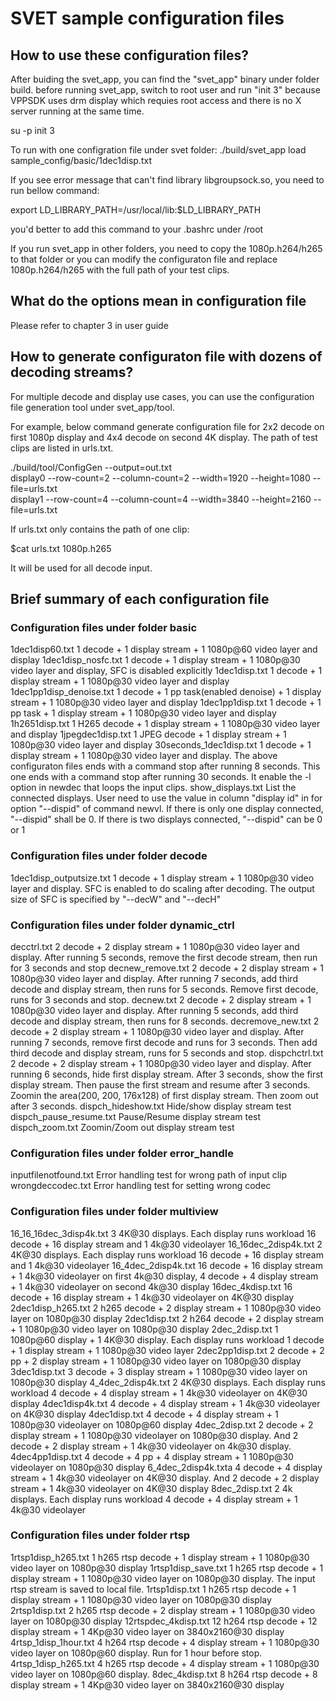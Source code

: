 # SVET sample configuration files 

## How to use these configuration files?
After buiding the svet_app, you can find the "svet_app" binary under folder build.
before running svet_app, switch to root user and run "init 3" because VPPSDK uses
drm display which requies root access and there is no X server running at the same
time.

su -p
init 3

To run with one configration file under svet folder:
./build/svet_app load sample_config/basic/1dec1disp.txt

If you see error message that can't find library libgroupsock.so, you need to run
bellow command:

export LD_LIBRARY_PATH=/usr/local/lib:$LD_LIBRARY_PATH

you'd better to add this command to your .bashrc under /root

If you run svet_app in other folders, you need to copy the 1080p.h264/h265 to that
folder or you can modify the configuraton file and replace 1080p.h264/h265 with
the full path of your test clips.

## What do the options mean in configuration file
Please refer to chapter 3 in user guide
 
## How to generate configuraton file with dozens of decoding streams?
For multiple decode and display use cases, you can use the configuration file generation
tool under svet_app/tool. 

For example, below command generate configuration file for 2x2 decode on first 1080p display
and 4x4 decode on second 4K display. The path of test clips are listed in urls.txt. 

./build/tool/ConfigGen --output=out.txt  \
        display0 --row-count=2 --column-count=2 --width=1920 --height=1080 --file=urls.txt \
        display1 --row-count=4 --column-count=4 --width=3840 --height=2160 --file=urls.txt

If urls.txt only contains the path of one clip:

$cat urls.txt
1080p.h265

It will be used for all decode input.

 
## Brief summary of each configuration file 


### Configuration files under folder basic
1dec1disp60.txt			1 decode + 1 display stream + 1 1080p@60 video layer and display
1dec1disp_nosfc.txt		1 decode + 1 display stream + 1 1080p@30 video layer and display, SFC is disabled explicitly
1dec1disp.txt		 	1 decode + 1 display stream + 1 1080p@30 video layer and display 	
1dec1pp1disp_denoise.txt        1 decode + 1 pp task(enabled denoise) + 1 display stream + 1 1080p@30 video layer and display
1dec1pp1disp.txt		1 decode + 1 pp task + 1 display stream + 1 1080p@30 video layer and display
1h2651disp.txt			1 H265 decode + 1 display stream + 1 1080p@30 video layer and display
1jpegdec1disp.txt		1 JPEG decode + 1 display stream + 1 1080p@30 video layer and display
30seconds_1dec1disp.txt		1 decode + 1 display stream + 1 1080p@30 video layer and display. The above configuraton files ends with a command stop after running 8 seconds. This one ends with a command stop after running 30 seconds. It enable the -l option in newdec that loops the input clips.
show_displays.txt		List the connected displays. User need to use the value in column  "display id" in for option "--dispid" of command newvl. If there is only one display connected, "--dispid" shall be 0. If there is two displays connected, "--dispid" can be 0 or 1 

### Configuration files under folder decode 
1dec1disp_outputsize.txt	1 decode + 1 display stream + 1 1080p@30 video layer and display. SFC is enabled to do scaling after decoding. The output size of SFC is specified by "--decW" and "--decH"

### Configuration files under folder dynamic_ctrl 
decctrl.txt			2 decode + 2 display stream + 1 1080p@30 video layer and display. After running 5 seconds, remove the first decode stream, then run for 3 seconds and stop
decnew_remove.txt		2 decode + 2 display stream + 1 1080p@30 video layer and display. After running 7 seconds, add third decode and display stream, then runs for 5 seconds. Remove first decode, runs for 3 seconds and stop. 
decnew.txt			2 decode + 2 display stream + 1 1080p@30 video layer and display. After running 5 seconds, add third decode and display stream, then runs for 8 seconds.
decremove_new.txt		2 decode + 2 display stream + 1 1080p@30 video layer and display. After running 7 seconds, remove first decode and runs for 3 seconds. Then add third decode and display stream, runs for 5 seconds and stop.
dispchctrl.txt			2 decode + 2 display stream + 1 1080p@30 video layer and display. After running 6 seconds, hide first display stream. After 3 seconds, show the first display stream. Then pause the first stream and resume after 3 seconds. Zoomin the area(200, 200, 176x128) of first display stream. Then zoom out after 3 seconds.
dispch_hideshow.txt		Hide/show display stream test 
dispch_pause_resume.txt		Pause/Resume display stream test
dispch_zoom.txt			Zoomin/Zoom out display stream test

### Configuration files under folder error_handle 
inputfilenotfound.txt		Error handling test for wrong path of input clip
wrongdeccodec.txt		Error handling test for setting wrong codec

### Configuration files under folder multiview 
16_16_16dec_3disp4k.txt		3 4K@30 displays. Each display runs workload 16 decode + 16 display stream and 1 4k@30 videolayer
16_16dec_2disp4k.txt		2 4K@30 displays. Each display runs workload 16 decode + 16 display stream and 1 4k@30 videolayer
16_4dec_2disp4k.txt		16 decode + 16 display stream + 1 4k@30 videolayer on first 4k@30 display, 4 decode + 4 display stream + 1 4k@30 videolayer on second 4k@30 display
16dec_4kdisp.txt		16 decode + 16 display stream + 1 4k@30 videolayer on 4K@30 display
2dec1disp_h265.txt		2 h265 decode + 2 display stream + 1 1080p@30 video layer on 1080p@30 display
2dec1disp.txt			2 h264 decode + 2 display stream + 1 1080p@30 video layer on 1080p@30 display
2dec_2disp.txt			1 1080p@60 display + 1 4K@30 display. Each display runs workload 1 decode + 1 display stream + 1 1080p@30 video layer
2dec2pp1disp.txt		2 decode + 2 pp + 2 display stream + 1 1080p@30 video layer on 1080p@30 display
3dec1disp.txt			3 decode + 3 display stream + 1 1080p@30 video layer on 1080p@30 display
4_4dec_2disp4k.txt		2 4K@30 displays. Each display runs workload 4 decode + 4 display stream + 1 4k@30 videolayer on 4K@30 display
4dec1disp4k.txt			4 decode + 4 display stream + 1 4k@30 videolayer on 4K@30 display
4dec1disp.txt			4 decode + 4 display stream + 1 1080p@30 videolayer on 1080p@60 display
4dec_2disp.txt			2 decode + 2 display stream + 1 1080p@30 videolayer on 1080p@30 display. And 2 decode + 2 display stream + 1 4k@30 videolayer on 4k@30 display. 
4dec4pp1disp.txt		4 decode + 4 pp + 4 display stream + 1 1080p@30 videolayer on 1080p@30 display
6_4dec_2disp4k.txta		4 decode + 4 display stream + 1 4k@30 videolayer on 4K@30 display. And 2 decode + 2 display stream + 1 4k@30 videolayer on 4K@30 display
8dec_2disp.txt			2 4k displays. Each display runs workload  4 decode + 4 display stream + 1 4k@30 videolayer

### Configuration files under folder rtsp 
1rtsp1disp_h265.txt		1 h265 rtsp decode + 1 display stream + 1 1080p@30 video layer on 1080p@30 display
1rtsp1disp_save.txt 		1 h265 rtsp decode + 1 display stream + 1 1080p@30 video layer on 1080p@30 display. The input rtsp stream is saved to local file.
1rtsp1disp.txt			1 h265 rtsp decode + 1 display stream + 1 1080p@30 video layer on 1080p@30 display
2rtsp1disp.txt			2 h265 rtsp decode + 2 display stream + 1 1080p@30 video layer on 1080p@30 display
12rtspdec_4kdisp.txt		12 h264 rtsp decode + 12 display stream + 1 4Kp@30 video layer on 3840x2160@30 display
4rtsp_1disp_1hour.txt		4 h264 rtsp decode + 4 display stream + 1 1080p@30 video layer on 1080p@60 display. Run for 1 hour before stop.
4rtsp_1disp_h265.txt		4 h265 rtsp decode + 4 display stream + 1 1080p@30 video layer on 1080p@60 display.
8dec_4kdisp.txt			8 h264 rtsp decode + 8 display stream + 1 4Kp@30 video layer on 3840x2160@30 display

